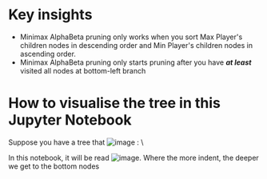# Key insights
- Minimax AlphaBeta pruning only works when you sort Max Player's children nodes in descending order and Min Player's children nodes in ascending order.
- Minimax AlphaBeta pruning only starts pruning after you have ***at least*** visited all nodes at bottom-left branch

# How to visualise the tree in this Jupyter Notebook
Suppose you have a tree that ![image](https://github.com/user-attachments/assets/2ed56087-97b6-4172-abda-605aab227e7b)
: \\


In this notebook, it will be read ![image](https://github.com/user-attachments/assets/696a4bef-a436-4f06-ab46-6b462cd04e63). Where the more indent, the deeper we get to the bottom nodes
